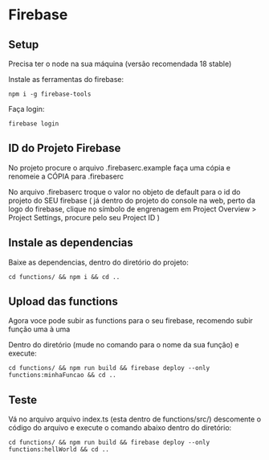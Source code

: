 # Firebase
## Setup
Precisa ter o node na sua máquina (versão recomendada 18 stable)

Instale as ferramentas do firebase:

    npm i -g firebase-tools

Faça login:

    firebase login

## ID do Projeto Firebase

No projeto procure o arquivo .firebaserc.example faça uma cópia e renomeie a CÓPIA para .firebaserc

No arquivo .firebaserc troque o valor no objeto de default para o id do projeto do SEU firebase ( já dentro do projeto do console na web, 
    perto da logo do firebase, clique no símbolo de engrenagem em Project Overview > Project Settings, procure pelo seu Project ID 
)

## Instale as dependencias

Baixe as dependencias, dentro do diretório do projeto:
    
    cd functions/ && npm i && cd ..

## Upload das functions
Agora voce pode subir as functions para o seu firebase, recomendo subir função uma à uma

Dentro do diretório (mude no comando para o nome da sua função) e execute:
    
    cd functions/ && npm run build && firebase deploy --only functions:minhaFuncao && cd ..

## Teste

Vá no arquivo arquivo index.ts (esta dentro de functions/src/) descomente o código do arquivo e execute o comando abaixo dentro do diretório:

    cd functions/ && npm run build && firebase deploy --only functions:hellWorld && cd ..

